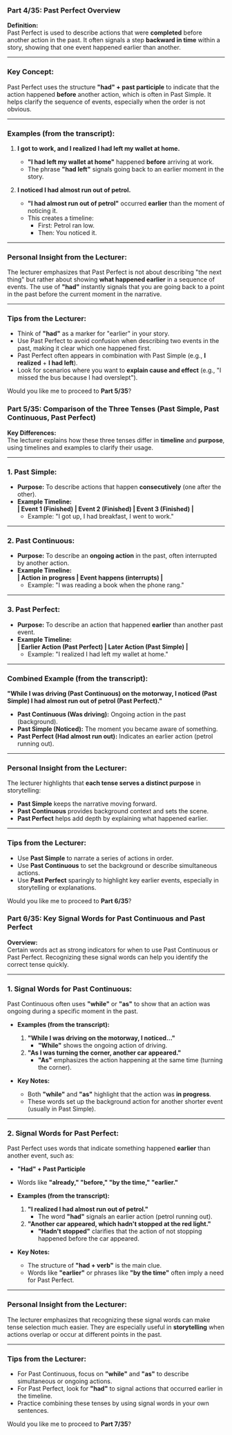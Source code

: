 ### Part 4/35: **Past Perfect Overview**

**Definition:**  
Past Perfect is used to describe actions that were **completed** before another action in the past. It often signals a step **backward in time** within a story, showing that one event happened earlier than another.

---

### Key Concept:

Past Perfect uses the structure **"had" + past participle** to indicate that the action happened **before** another action, which is often in Past Simple. It helps clarify the sequence of events, especially when the order is not obvious.

---

### Examples (from the transcript):

1. **I got to work, and I realized I had left my wallet at home.**
    
    - **"I had left my wallet at home"** happened **before** arriving at work.
    - The phrase **"had left"** signals going back to an earlier moment in the story.
2. **I noticed I had almost run out of petrol.**
    
    - **"I had almost run out of petrol"** occurred **earlier** than the moment of noticing it.
    - This creates a timeline:
        - First: Petrol ran low.
        - Then: You noticed it.

---

### Personal Insight from the Lecturer:

The lecturer emphasizes that Past Perfect is not about describing "the next thing" but rather about showing **what happened earlier** in a sequence of events. The use of **"had"** instantly signals that you are going back to a point in the past before the current moment in the narrative.

---

### Tips from the Lecturer:

- Think of **"had"** as a marker for "earlier" in your story.
- Use Past Perfect to avoid confusion when describing two events in the past, making it clear which one happened first.
- Past Perfect often appears in combination with Past Simple (e.g., **I realized** + **I had left**).
- Look for scenarios where you want to **explain cause and effect** (e.g., "I missed the bus because I had overslept").

Would you like me to proceed to **Part 5/35**?

### Part 5/35: **Comparison of the Three Tenses (Past Simple, Past Continuous, Past Perfect)**

**Key Differences:**  
The lecturer explains how these three tenses differ in **timeline** and **purpose**, using timelines and examples to clarify their usage.

---

### 1. **Past Simple:**

- **Purpose:** To describe actions that happen **consecutively** (one after the other).
- **Example Timeline:**  
    **| Event 1 (Finished) | Event 2 (Finished) | Event 3 (Finished) |**
    - Example: "I got up, I had breakfast, I went to work."

---

### 2. **Past Continuous:**

- **Purpose:** To describe an **ongoing action** in the past, often interrupted by another action.
- **Example Timeline:**  
    **| Action in progress | Event happens (interrupts) |**
    - Example: "I was reading a book when the phone rang."

---

### 3. **Past Perfect:**

- **Purpose:** To describe an action that happened **earlier** than another past event.
- **Example Timeline:**  
    **| Earlier Action (Past Perfect) | Later Action (Past Simple) |**
    - Example: "I realized I had left my wallet at home."

---

### Combined Example (from the transcript):

**"While I was driving (Past Continuous) on the motorway, I noticed (Past Simple) I had almost run out of petrol (Past Perfect)."**

- **Past Continuous (Was driving):** Ongoing action in the past (background).
- **Past Simple (Noticed):** The moment you became aware of something.
- **Past Perfect (Had almost run out):** Indicates an earlier action (petrol running out).

---

### Personal Insight from the Lecturer:

The lecturer highlights that **each tense serves a distinct purpose** in storytelling:

- **Past Simple** keeps the narrative moving forward.
- **Past Continuous** provides background context and sets the scene.
- **Past Perfect** helps add depth by explaining what happened earlier.

---

### Tips from the Lecturer:

- Use **Past Simple** to narrate a series of actions in order.
- Use **Past Continuous** to set the background or describe simultaneous actions.
- Use **Past Perfect** sparingly to highlight key earlier events, especially in storytelling or explanations.

Would you like me to proceed to **Part 6/35**?

### Part 6/35: **Key Signal Words for Past Continuous and Past Perfect**

**Overview:**  
Certain words act as strong indicators for when to use Past Continuous or Past Perfect. Recognizing these signal words can help you identify the correct tense quickly.

---

### 1. **Signal Words for Past Continuous:**

Past Continuous often uses **"while"** or **"as"** to show that an action was ongoing during a specific moment in the past.

- **Examples (from the transcript):**
    
    1. **"While I was driving on the motorway, I noticed..."**
        - **"While"** shows the ongoing action of driving.
    2. **"As I was turning the corner, another car appeared."**
        - **"As"** emphasizes the action happening at the same time (turning the corner).
- **Key Notes:**
    
    - Both **"while"** and **"as"** highlight that the action was **in progress**.
    - These words set up the background action for another shorter event (usually in Past Simple).

---

### 2. **Signal Words for Past Perfect:**

Past Perfect uses words that indicate something happened **earlier** than another event, such as:

- **"Had" + Past Participle**
    
- Words like **"already," "before," "by the time," "earlier."**
    
- **Examples (from the transcript):**
    
    1. **"I realized I had almost run out of petrol."**
        - The word **"had"** signals an earlier action (petrol running out).
    2. **"Another car appeared, which hadn't stopped at the red light."**
        - **"Hadn't stopped"** clarifies that the action of not stopping happened before the car appeared.
- **Key Notes:**
    
    - The structure of **"had + verb"** is the main clue.
    - Words like **"earlier"** or phrases like **"by the time"** often imply a need for Past Perfect.

---

### Personal Insight from the Lecturer:

The lecturer emphasizes that recognizing these signal words can make tense selection much easier. They are especially useful in **storytelling** when actions overlap or occur at different points in the past.

---

### Tips from the Lecturer:

- For Past Continuous, focus on **"while"** and **"as"** to describe simultaneous or ongoing actions.
- For Past Perfect, look for **"had"** to signal actions that occurred earlier in the timeline.
- Practice combining these tenses by using signal words in your own sentences.

Would you like me to proceed to **Part 7/35**?